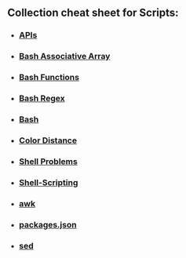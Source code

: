 ## Collection cheat sheet for Scripts:

- ### [APIs](APIs.md)
- ### [Bash Associative Array](BashAssociativeArray.md)
- ### [Bash Functions](BashFunctions.md)
- ### [Bash Regex](BashRegex.md)
- ### [Bash](Bash.md)
- ### [Color Distance](https://software.intel.com/en-us/html5/hub/blogs/exploring-color-matching-in-javascript/)
- ### [Shell Problems](http://www.etalabs.net/sh_tricks.html)
- ### [Shell-Scripting](ShellScripting.md)
- ### [awk](awk.md)
- ### [packages.json](http://ricostacruz.com/cheatsheets/package.html)
- ### [sed](SED.md)